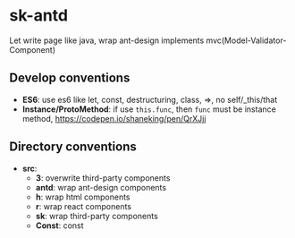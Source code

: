 # sk-antd
Let write page like java, wrap ant-design implements mvc(Model-Validator-Component)

## Develop conventions
- **ES6**: use es6 like let, const, destructuring, class, =>, no self/_this/that
- **Instance/ProtoMethod**: if use `this.func`, then `func` must be instance method, https://codepen.io/shaneking/pen/QrXJjj

## Directory conventions
- **src**: 
  - **3**: overwrite third-party components
  - **antd**: wrap ant-design components
  - **h**: wrap html components
  - **r**: wrap react components
  - **sk**: wrap third-party components
  - **Const**: const
    
